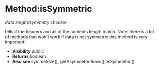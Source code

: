 # Method:isSymmetric #

_data length/symmetry checker_

tells if the headers and all of the contents length match.
Note: there is a lot of methods that won't work if data is not
symmetric this method is very important!

  * **Visibility**  public
  * **Returns** boolean
  * **Also see** symmetrize(), getAsymmetricRows(), isSymmetric()
